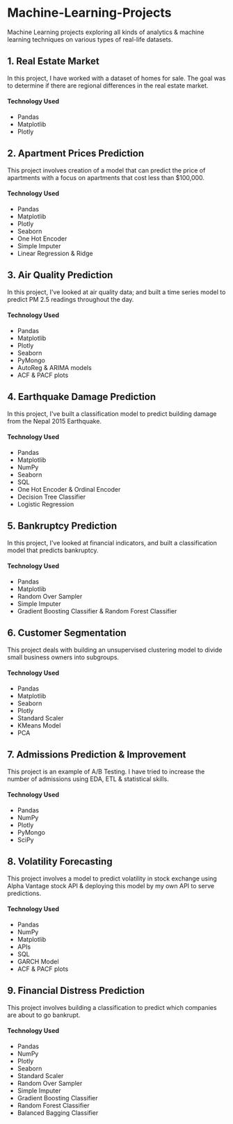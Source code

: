 # Machine-Learning-Projects
Machine Learning projects exploring all kinds of analytics & machine learning techniques on various types of real-life datasets.

## 1. Real Estate Market
In this project, I have worked with a dataset of homes for sale. The goal was to determine if there are regional differences in the real estate market.

#### Technology Used
- Pandas
- Matplotlib
- Plotly

## 2. Apartment Prices Prediction
This project involves creation of a model that can predict the price of apartments with a focus on apartments that cost less than $100,000.

#### Technology Used
- Pandas
- Matplotlib
- Plotly
- Seaborn
- One Hot Encoder
- Simple Imputer
- Linear Regression & Ridge

## 3. Air Quality Prediction
In this project, I've looked at air quality data; and built a time series model to predict PM 2.5 readings throughout the day.

#### Technology Used
- Pandas
- Matplotlib
- Plotly
- Seaborn
- PyMongo
- AutoReg & ARIMA models
- ACF & PACF plots

## 4. Earthquake Damage Prediction
In this project, I've built a classification model to predict building damage from the Nepal 2015 Earthquake.

#### Technology Used
- Pandas
- Matplotlib
- NumPy
- Seaborn
- SQL
- One Hot Encoder & Ordinal Encoder
- Decision Tree Classifier
- Logistic Regression

## 5. Bankruptcy Prediction
In this project, I've looked at financial indicators, and built a classification model that predicts bankruptcy.

#### Technology Used
- Pandas
- Matplotlib
- Random Over Sampler
- Simple Imputer
- Gradient Boosting Classifier & Random Forest Classifier

## 6. Customer Segmentation
This project deals with building an unsupervised clustering model to divide small business owners into subgroups.

#### Technology Used
 - Pandas
 - Matplotlib
 - Seaborn
 - Plotly
 - Standard Scaler
 - KMeans Model
 - PCA

## 7. Admissions Prediction & Improvement
This project is an example of A/B Testing. I have tried to increase the number of admissions using EDA, ETL & statistical skills.

#### Technology Used
 - Pandas
 - NumPy
 - Plotly
 - PyMongo
 - SciPy

## 8. Volatility Forecasting
This project involves a model to predict volatility in stock exchange using Alpha Vantage stock API & deploying this model by my own API to serve predictions.

#### Technology Used
 - Pandas
 - NumPy
 - Matplotlib
 - APIs
 - SQL
 - GARCH Model
 - ACF & PACF plots

## 9. Financial Distress Prediction
This project involves building a classification to predict which companies are about to go bankrupt.

#### Technology Used
 - Pandas
 - NumPy
 - Plotly
 - Seaborn
 - Standard Scaler
 - Random Over Sampler
 - Simple Imputer
 - Gradient Boosting Classifier
 - Random Forest Classifier
 - Balanced Bagging Classifier
